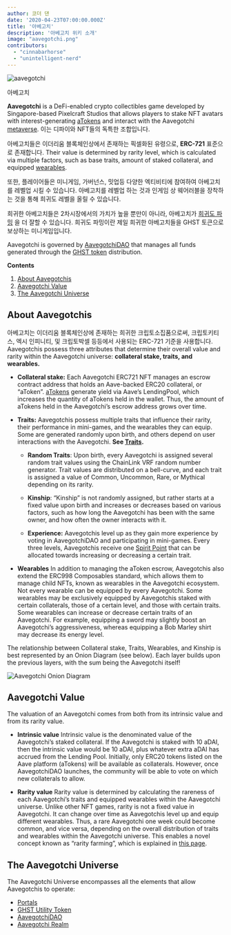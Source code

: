 ```yaml
---
author: 코더 댄
date: '2020-04-23T07:00:00.000Z'
title: '아베고치'
description: '아베고치 위키 소개'
image: "aavegotchi.png"
contributors:
  - "cinnabarhorse"
  - "unintelligent-nerd"
---
```


<div class="headerImageContainer">
<img class="headerImage" src="/aavegotchi.png" alt="aavegotchi" />
<p class="headerImageText">아베고치</p>
</div>

**Aavegotchi** is a DeFi-enabled crypto collectibles game developed by Singapore-based Pixelcraft Studios that allows players to stake NFT avatars with interest-generating [aTokens](/posts/atokens) and interact with the Aavegotchi [metaverse](/posts/metaverse). 이는 디파이와 NFT들의 독특한 조합입니다.

아베고치들은 이더리움 블록체인상에서 존재하는 픽셀화된 유령으로, **ERC-721** 표준으로 존재합니다. Their value is determined by rarity level, which is calculated via multiple factors, such as base traits, amount of staked collateral, and equipped [wearables](/posts/wearables).

또한, 플레이어들은 미니게임, 가버넌스, 밋업등 다양한 엑티비티에 참여하여 아베고치를 레벨업 시킬 수 있습니다. 아베고치를 레벨업 하는 것과 인게임 상 웨어러블을 장착하는 것을 통해 희귀도 레벨을 올릴 수 있습니다.

희귀한 아베고치들은 2차시장에서의 가치가 높을 뿐만이 아니라, 아베고치가 [희귀도 파밍](https://wiki.aavegotchi.com/rarity-farming) 을 더 잘할 수 있습니다. 희귀도 파밍이란 제일 희귀한 아베고치들을 GHST 토큰으로 보상하는 미니게임입니다.

Aavegotchi is governed by [AavegotchiDAO](/posts/dao) that manages all funds generated through the [GHST token](/posts/ghst) distribution.

<div class="contentsBox">

**Contents**

<ol>
<li><a href=#about-aavegotchis>About Aavegotchis</a></li>
<li><a href=#aavegotchi-value>Aavegotchi Value</a></li>
<li><a href=#the-aavegotchi-universe>The Aavegotchi Universe</a></li>
</ol>

</div>

## About Aavegotchis
아베고치는 이더리움 블록체인상에 존재하는 희귀한 크립토소집품으로써, 크립토키티스, 엑시 인피니티, 및 크립토박셀 등등에서 사용되는 ERC-721 기준을 사용합니다. Aavegotchis possess three attributes that determine their overall value and rarity within the Aavegotchi universe: **collateral stake, traits, and wearables.**

*  **Collateral stake:** Each Aavegotchi ERC721 NFT manages an escrow contract address that holds an Aave-backed ERC20 collateral, or “aToken”. [aTokens](https://wiki.aavegotchi.com/atokens) generate yield via Aave’s LendingPool, which increases the quantity of aTokens held in the wallet. Thus, the amount of aTokens held in the Aavegotchi’s escrow address grows over time.


*  **Traits:** Aavegotchis possess multiple traits that influence their rarity, their performance in mini-games, and the wearables they can equip. Some are generated randomly upon birth, and others depend on user interactions with the Aavegotchi. **See [Traits](/posts/traits).**

    * **Random Traits**: Upon birth, every Aavegotchi is assigned several random trait values using the ChainLink VRF random number generator. Trait values are distributed on a bell-curve, and each trait is assigned a value of Common, Uncommon, Rare, or Mythical depending on its rarity.

    *  **Kinship**: “Kinship” is not randomly assigned, but rather starts at a fixed value upon birth and increases or decreases based on various factors, such as how long the Aavegotchi has been with the same owner, and how often the owner interacts with it.

    *  **Experience:** Aavegotchis level up as they gain more experience by voting in AavegotchiDAO and participating in mini-games. Every three levels, Aavegotchis receive one [Spirit Point](/posts/glossary#spirit-point) that can be allocated towards increasing or decreasing a certain trait.

* **Wearables** In addition to managing the aToken escrow, Aavegotchis also extend the ERC998 Composables standard, which allows them to manage child NFTs, known as wearables in the Aavegotchi ecosystem. Not every wearable can be equipped by every Aavegotchi. Some wearables may be exclusively equipped by Aavegotchis staked with certain collaterals, those of a certain level, and those with certain traits. Some wearables can increase or decrease certain traits of an Aavegotchi. For example, equipping a sword may slightly boost an Aavegotchi’s aggressiveness, whereas equipping a Bob Marley shirt may decrease its energy level.

The relationship between Collateral stake, Traits, Wearables, and Kinship is best represented by an Onion Diagram (see below). Each layer builds upon the previous layers, with the sum being the Aavegotchi itself!

<img class = "bodyImage" src = "/introduction/aavegotchi-onion-diagram.png" alt = "Aavegotchi Onion Diagram" />

## Aavegotchi Value
The valuation of an Aavegotchi comes from both from its intrinsic value and from its rarity value.

* **Intrinsic value** Intrinsic value is the denominated value of the Aavegotchi’s staked collateral. If the Aavegotchi is staked with 10 aDAI, then the intrinsic value would be 10 aDAI, plus whatever extra aDAI has accrued from the Lending Pool. Initially, only ERC20 tokens listed on the Aave platform (aTokens) will be available as collaterals. However, once AavegotchiDAO launches, the community will be able to vote on which new collaterals to allow.

* **Rarity value** Rarity value is determined by calculating the rareness of each Aavegotchi’s traits and equipped wearables within the Aavegotchi universe. Unlike other NFT games, rarity is not a fixed value in Aavegotchi. It can change over time as Aavegotchis level up and equip different wearables. Thus, a rare Aavegotchi one week could become common, and vice versa, depending on the overall distribution of traits and wearables within the Aavegotchi universe. This enables a novel concept known as “rarity farming”, which is explained in [this page](/rarity-farming).

## The Aavegotchi Universe
The Aavegotchi Universe encompasses all the elements that allow Aavegotchis to operate:
* [Portals](/posts/portals)
* [GHST Utility Token](/posts/ghst)
* [AavegotchiDAO](/posts/dao)
* [Aavegotchi Realm](/posts/metaverse)